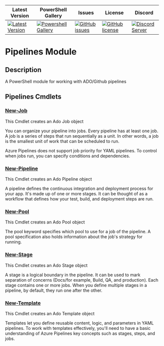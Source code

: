 | Latest Version | PowerShell Gallery | Issues | License | Discord |
|-----------------|----------------|----------------|----------------|----------------|
| [![Latest Version](https://img.shields.io/github/v/tag/mod-posh/Pipelines)](https://github.com/mod-posh/Pipelines/tags) | [![Powershell Gallery](https://img.shields.io/powershellgallery/dt/Pipelines)](https://www.powershellgallery.com/packages/Pipelines) | [![GitHub issues](https://img.shields.io/github/issues/mod-posh/Pipelines)](https://github.com/mod-posh/Pipelines/issues) | [![GitHub license](https://img.shields.io/github/license/mod-posh/Pipelines)](https://github.com/mod-posh/Pipelines/blob/master/LICENSE) | [![Discord Server](https://assets-global.website-files.com/6257adef93867e50d84d30e2/636e0b5493894cf60b300587_full_logo_white_RGB.svg)]() |

# Pipelines Module

## Description

A PowerShell module for working with ADO/Github pipelines

## Pipelines Cmdlets

### [New-Job](Docs/New-Job.md)

This Cmdlet creates an Ado Job object

You can organize your pipeline into jobs. Every pipeline has at least one job.
A job is a series of steps that run sequentially as a unit. In other words, a
job is the smallest unit of work that can be scheduled to run.

Azure Pipelines does not support job priority for YAML pipelines. To control
when jobs run, you can specify conditions and dependencies.

### [New-Pipeline](Docs/New-Pipeline.md)

This Cmdlet creates an Ado Pipeline object

A pipeline defines the continuous integration and deployment process for your
app. It's made up of one or more stages. It can be thought of as a workflow that
defines how your test, build, and deployment steps are run.

### [New-Pool](Docs/New-Pool.md)

This Cmdlet creates an Ado Pool object

The pool keyword specifies which pool to use for a job of the pipeline. A pool
specification also holds information about the job's strategy for running.

### [New-Stage](Docs/New-Stage.md)

This Cmdlet creates an Ado Stage object

A stage is a logical boundary in the pipeline. It can be used to mark separation
of concerns (Docs/for example, Build, QA, and production). Each stage contains one or
more jobs. When you define multiple stages in a pipeline, by default, they run
one after the other.

### [New-Template](Docs/New-Template.md)

This Cmdlet creates an Ado Template object

Templates let you define reusable content, logic, and parameters in YAML pipelines.
To work with templates effectively, you'll need to have a basic understanding of
Azure Pipelines key concepts such as stages, steps, and jobs.
